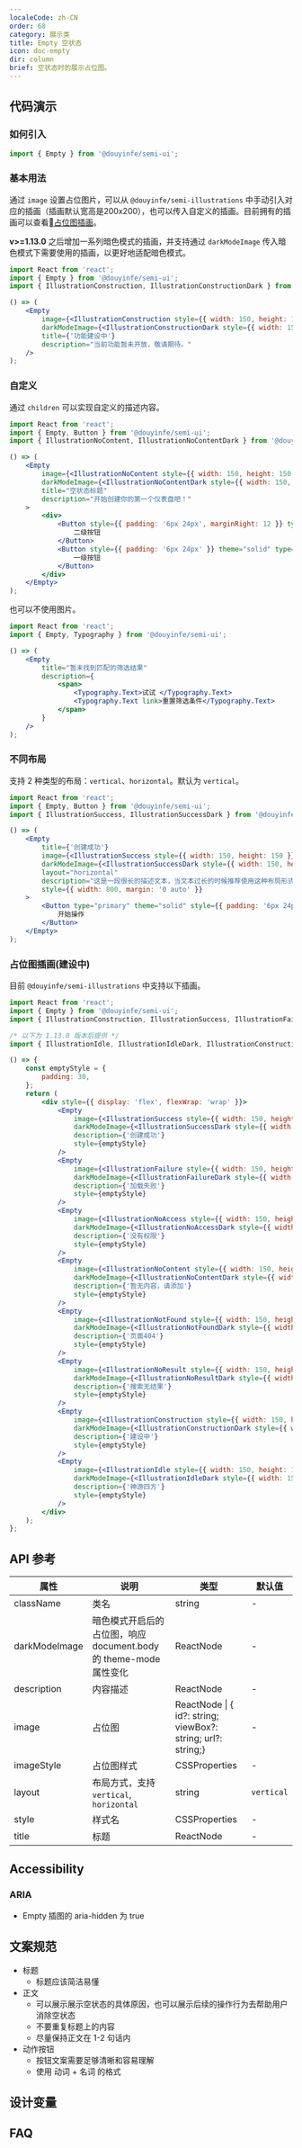 ```yaml
---
localeCode: zh-CN
order: 68
category: 展示类
title: Empty 空状态
icon: doc-empty
dir: column
brief: 空状态时的展示占位图。
---
```


## 代码演示

### 如何引入

```jsx import
import { Empty } from '@douyinfe/semi-ui';
```

### 基本用法

通过 `image` 设置占位图片，可以从 `@douyinfe/semi-illustrations` 中手动引入对应的插画（插画默认宽高是200x200），也可以传入自定义的插画。目前拥有的插画可以查看[占位图插画](#占位图插画_建设中_)。

**v>=1.13.0** 之后增加一系列暗色模式的插画，并支持通过 `darkModeImage` 传入暗色模式下需要使用的插画，以更好地适配暗色模式。

```jsx live=true dir="column"
import React from 'react';
import { Empty } from '@douyinfe/semi-ui';
import { IllustrationConstruction, IllustrationConstructionDark } from '@douyinfe/semi-illustrations';

() => (
    <Empty
        image={<IllustrationConstruction style={{ width: 150, height: 150 }} />}
        darkModeImage={<IllustrationConstructionDark style={{ width: 150, height: 150 }} />}
        title={'功能建设中'}
        description="当前功能暂未开放，敬请期待。"
    />
);
```

### 自定义

通过 `children` 可以实现自定义的描述内容。

```jsx live=true dir="column"
import React from 'react';
import { Empty, Button } from '@douyinfe/semi-ui';
import { IllustrationNoContent, IllustrationNoContentDark } from '@douyinfe/semi-illustrations';

() => (
    <Empty
        image={<IllustrationNoContent style={{ width: 150, height: 150 }} />}
        darkModeImage={<IllustrationNoContentDark style={{ width: 150, height: 150 }} />}
        title="空状态标题"
        description="开始创建你的第一个仪表盘吧！"
    >
        <div>
            <Button style={{ padding: '6px 24px', marginRight: 12 }} type="primary">
                二级按钮
            </Button>
            <Button style={{ padding: '6px 24px' }} theme="solid" type="primary">
                一级按钮
            </Button>
        </div>
    </Empty>
);
```

也可以不使用图片。

```jsx live=true dir="column"
import React from 'react';
import { Empty, Typography } from '@douyinfe/semi-ui';

() => (
    <Empty
        title="暂未找到匹配的筛选结果"
        description={
            <span>
                <Typography.Text>试试 </Typography.Text>
                <Typography.Text link>重置筛选条件</Typography.Text>
            </span>
        }
    />
);
```

### 不同布局

支持 2 种类型的布局：`vertical`、`horizontal`。默认为 `vertical`。

```jsx live=true dir="column"
import React from 'react';
import { Empty, Button } from '@douyinfe/semi-ui';
import { IllustrationSuccess, IllustrationSuccessDark } from '@douyinfe/semi-illustrations';

() => (
    <Empty
        title={'创建成功'}
        image={<IllustrationSuccess style={{ width: 150, height: 150 }} />}
        darkModeImage={<IllustrationSuccessDark style={{ width: 150, height: 150 }} />}
        layout="horizontal"
        description="这是一段很长的描述文本，当文本过长的时候推荐使用这种布局形式。这是一段很长的描述文本，当文本过长的时候推荐使用这种布局形式。这是一段很长的描述文本，当文本过长的时候推荐使用这种布局形式。"
        style={{ width: 800, margin: '0 auto' }}
    >
        <Button type="primary" theme="solid" style={{ padding: '6px 24px' }}>
            开始操作
        </Button>
    </Empty>
);
```

### 占位图插画(建设中)

目前 `@douyinfe/semi-illustrations` 中支持以下插画。

```jsx live=true dir="column"
import React from 'react';
import { Empty } from '@douyinfe/semi-ui';
import { IllustrationConstruction, IllustrationSuccess, IllustrationFailure, IllustrationNoAccess, IllustrationNoContent, IllustrationNotFound, IllustrationNoResult } from '@douyinfe/semi-illustrations';

/* 以下为 1.13.0 版本后提供 */
import { IllustrationIdle, IllustrationIdleDark, IllustrationConstructionDark, IllustrationSuccessDark, IllustrationFailureDark, IllustrationNoAccessDark, IllustrationNoContentDark, IllustrationNotFoundDark, IllustrationNoResultDark } from '@douyinfe/semi-illustrations';

() => {
    const emptyStyle = {
        padding: 30,
    };
    return (
        <div style={{ display: 'flex', flexWrap: 'wrap' }}>
            <Empty
                image={<IllustrationSuccess style={{ width: 150, height: 150 }} />}
                darkModeImage={<IllustrationSuccessDark style={{ width: 150, height: 150 }} />}
                description={'创建成功'}
                style={emptyStyle}
            />
            <Empty
                image={<IllustrationFailure style={{ width: 150, height: 150 }} />}
                darkModeImage={<IllustrationFailureDark style={{ width: 150, height: 150 }} />}
                description={'加载失败'}
                style={emptyStyle}
            />
            <Empty
                image={<IllustrationNoAccess style={{ width: 150, height: 150 }} />}
                darkModeImage={<IllustrationNoAccessDark style={{ width: 150, height: 150 }} />}
                description={'没有权限'}
                style={emptyStyle}
            />
            <Empty
                image={<IllustrationNoContent style={{ width: 150, height: 150 }} />}
                darkModeImage={<IllustrationNoContentDark style={{ width: 150, height: 150 }} />}
                description={'暂无内容，请添加'}
                style={emptyStyle}
            />
            <Empty
                image={<IllustrationNotFound style={{ width: 150, height: 150 }} />}
                darkModeImage={<IllustrationNotFoundDark style={{ width: 150, height: 150 }} />}
                description={'页面404'}
                style={emptyStyle}
            />
            <Empty
                image={<IllustrationNoResult style={{ width: 150, height: 150 }} />}
                darkModeImage={<IllustrationNoResultDark style={{ width: 150, height: 150 }} />}
                description={'搜索无结果'}
                style={emptyStyle}
            />
            <Empty
                image={<IllustrationConstruction style={{ width: 150, height: 150 }} />}
                darkModeImage={<IllustrationConstructionDark style={{ width: 150, height: 150 }} />}
                description={'建设中'}
                style={emptyStyle}
            />
            <Empty
                image={<IllustrationIdle style={{ width: 150, height: 150 }} />}
                darkModeImage={<IllustrationIdleDark style={{ width: 150, height: 150 }} />}
                description={'神游四方'}
                style={emptyStyle}
            />
        </div>
    );
};
```

## API 参考

| 属性 | 说明 | 类型 | 默认值 |
| --- | --- | --- | --- |
| className | 类名 | string | - |
| darkModeImage | 暗色模式开启后的占位图，响应 document.body 的 theme-mode 属性变化 | ReactNode | - |
| description | 内容描述 | ReactNode | - |
| image | 占位图 | ReactNode \| { id?: string; viewBox?: string; url?: string;} | - |
| imageStyle | 占位图样式 | CSSProperties | - |
| layout | 布局方式，支持 `vertical`, `horizontal` | string | `vertical` |
| style | 样式名 | CSSProperties | - |
| title | 标题 | ReactNode | - |

## Accessibility

### ARIA

- Empty 插图的 aria-hidden 为 true

## 文案规范
- 标题
  - 标题应该简洁易懂
- 正文
  - 可以展示展示空状态的具体原因，也可以展示后续的操作行为去帮助用户消除空状态
  - 不要重复标题上的内容
  - 尽量保持正文在 1-2 句话内
- 动作按钮
  - 按钮文案需要足够清晰和容易理解
  - 使用 动词 + 名词 的格式
## 设计变量

<DesignToken/>

## FAQ
